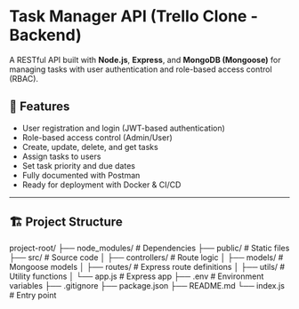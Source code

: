 # Task Manager API (Trello Clone - Backend)

A RESTful API built with **Node.js**, **Express**, and **MongoDB (Mongoose)** for managing tasks with user authentication and role-based access control (RBAC).

## 🚀 Features

- User registration and login (JWT-based authentication)
- Role-based access control (Admin/User)
- Create, update, delete, and get tasks
- Assign tasks to users
- Set task priority and due dates
- Fully documented with Postman
- Ready for deployment with Docker & CI/CD

---

## 🏗️ Project Structure
project-root/ ├── node_modules/ # Dependencies ├── public/ # Static files ├── src/ # Source code │ ├── controllers/ # Route logic │ ├── models/ # Mongoose models │ ├── routes/ # Express route definitions │ ├── utils/ # Utility functions │ └── app.js # Express app ├── .env # Environment variables ├── .gitignore ├── package.json ├── README.md └── index.js # Entry point
